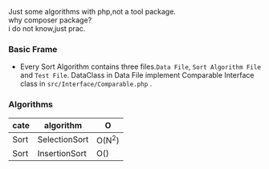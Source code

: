Just some algorithms with php,not a tool package.  
why composer package?  
i do not know,just prac.

### Basic Frame  
- Every Sort Algorithm contains three files.```Data File```, ```Sort Algorithm File``` and ```Test File```. DataClass in Data File implement Comparable Interface class in ```src/Interface/Comparable.php``` .


### Algorithms
| cate   | algorithm |  O    |
|------|--------|-----|
| Sort  |   SelectionSort|O(N<sup>2</sup>)|
|Sort|InsertionSort|O()|
